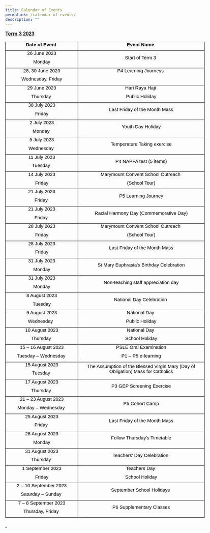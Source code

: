 ```yaml
---
title: Calendar of Events
permalink: /calendar-of-events/
description: ""
---
```

<p style="margin-top:0in;margin-right:0in;margin-bottom:8.0pt;margin-left:0in;line-height:107%;font-size:15px;font-family:&quot;Calibri&quot;,sans-serif;"><strong><u><span style="font-size:16px;line-height:107%;font-family:&quot;Arial&quot;,sans-serif;">Term 3 2023</span></u></strong></p>
<table style="width: 4.7e+2pt;border: none;margin-left:.25pt;border-collapse:collapse;">
    <tbody>
        <tr>
            <td style="width: 166pt;border: 1pt solid windowtext;padding: 0in 5.4pt;height: 14.25pt;vertical-align: bottom;">
                <p style="margin-top:0in;margin-right:0in;margin-bottom:8.0pt;margin-left:0in;line-height:107%;font-size:15px;font-family:&quot;Calibri&quot;,sans-serif;text-align:center;"><strong><span style="color:black;">Date of Event&nbsp;</span></strong></p>
            </td>
            <td style="width: 301.5pt;border-top: 1pt solid windowtext;border-right: 1pt solid windowtext;border-bottom: 1pt solid windowtext;border-image: initial;border-left: none;padding: 0in 5.4pt;height: 14.25pt;vertical-align: bottom;">
                <p style="margin-top:0in;margin-right:0in;margin-bottom:8.0pt;margin-left:0in;line-height:107%;font-size:15px;font-family:&quot;Calibri&quot;,sans-serif;text-align:center;"><strong><span style="color:black;">Event Name&nbsp;</span></strong></p>
            </td>
        </tr>
        <tr>
            <td style="width:166.0pt;border:solid windowtext 1.0pt;border-top:none;padding:0in 5.4pt 0in 5.4pt;height:14.25pt;">
                <p style="margin-top:0in;margin-right:0in;margin-bottom:8.0pt;margin-left:0in;line-height:107%;font-size:15px;font-family:&quot;Calibri&quot;,sans-serif;text-align:center;"><span style="color:black;">26 June 2023</span></p>
                <p style="margin-top:0in;margin-right:0in;margin-bottom:8.0pt;margin-left:0in;line-height:107%;font-size:15px;font-family:&quot;Calibri&quot;,sans-serif;text-align:center;"><span style="color:black;">Monday</span></p>
            </td>
            <td style="width:301.5pt;border-top:none;border-left:none;border-bottom:solid windowtext 1.0pt;border-right:solid windowtext 1.0pt;padding:0in 5.4pt 0in 5.4pt;height:14.25pt;">
                <p style="margin-top:0in;margin-right:0in;margin-bottom:8.0pt;margin-left:0in;line-height:107%;font-size:15px;font-family:&quot;Calibri&quot;,sans-serif;text-align:center;"><span style="color:black;">Start of Term 3&nbsp;</span></p>
            </td>
        </tr>
        <tr>
            <td style="width:166.0pt;border:solid windowtext 1.0pt;border-top:none;padding:0in 5.4pt 0in 5.4pt;height:14.25pt;">
                <p style="margin-top:0in;margin-right:0in;margin-bottom:8.0pt;margin-left:0in;line-height:107%;font-size:15px;font-family:&quot;Calibri&quot;,sans-serif;text-align:center;"><span style="color:black;">28, 30 June 2023</span></p>
                <p style="margin-top:0in;margin-right:0in;margin-bottom:8.0pt;margin-left:0in;line-height:107%;font-size:15px;font-family:&quot;Calibri&quot;,sans-serif;text-align:center;"><span style="color:black;">Wednesday, Friday</span></p>
            </td>
            <td style="width:301.5pt;border-top:none;border-left:none;border-bottom:solid windowtext 1.0pt;border-right:solid windowtext 1.0pt;padding:0in 5.4pt 0in 5.4pt;height:14.25pt;">
                <p style="margin-top:0in;margin-right:0in;margin-bottom:8.0pt;margin-left:0in;line-height:107%;font-size:15px;font-family:&quot;Calibri&quot;,sans-serif;text-align:center;"><span style="color:black;">P4 Learning Journeys&nbsp;</span></p>
                <p style="margin-top:0in;margin-right:0in;margin-bottom:8.0pt;margin-left:0in;line-height:107%;font-size:15px;font-family:&quot;Calibri&quot;,sans-serif;text-align:center;"><span style="color:black;">&nbsp;</span></p>
            </td>
        </tr>
        <tr>
            <td style="width:166.0pt;border:solid windowtext 1.0pt;border-top:none;padding:0in 5.4pt 0in 5.4pt;height:14.25pt;">
                <p style="margin-top:0in;margin-right:0in;margin-bottom:8.0pt;margin-left:0in;line-height:107%;font-size:15px;font-family:&quot;Calibri&quot;,sans-serif;text-align:center;"><span style="color:black;">29 June 2023</span></p>
                <p style="margin-top:0in;margin-right:0in;margin-bottom:8.0pt;margin-left:0in;line-height:107%;font-size:15px;font-family:&quot;Calibri&quot;,sans-serif;text-align:center;"><span style="color:black;">Thursday&nbsp;</span></p>
            </td>
            <td style="width:301.5pt;border-top:none;border-left:none;border-bottom:solid windowtext 1.0pt;border-right:solid windowtext 1.0pt;padding:0in 5.4pt 0in 5.4pt;height:14.25pt;">
                <p style="margin-top:0in;margin-right:0in;margin-bottom:8.0pt;margin-left:0in;line-height:107%;font-size:15px;font-family:&quot;Calibri&quot;,sans-serif;text-align:center;"><span style="color:black;">Hari Raya Haji&nbsp;</span></p>
                <p style="margin-top:0in;margin-right:0in;margin-bottom:8.0pt;margin-left:0in;line-height:107%;font-size:15px;font-family:&quot;Calibri&quot;,sans-serif;text-align:center;"><span style="color:black;">Public Holiday</span></p>
            </td>
        </tr>
        <tr>
            <td style="width:166.0pt;border:solid windowtext 1.0pt;border-top:none;padding:0in 5.4pt 0in 5.4pt;height:14.25pt;">
                <p style="margin-top:0in;margin-right:0in;margin-bottom:8.0pt;margin-left:0in;line-height:107%;font-size:15px;font-family:&quot;Calibri&quot;,sans-serif;text-align:center;"><span style="color:black;">30 July 2023</span></p>
                <p style="margin-top:0in;margin-right:0in;margin-bottom:8.0pt;margin-left:0in;line-height:107%;font-size:15px;font-family:&quot;Calibri&quot;,sans-serif;text-align:center;"><span style="color:black;">Friday</span></p>
            </td>
            <td style="width:301.5pt;border-top:none;border-left:none;border-bottom:solid windowtext 1.0pt;border-right:solid windowtext 1.0pt;padding:0in 5.4pt 0in 5.4pt;height:14.25pt;">
                <p style="margin-top:0in;margin-right:0in;margin-bottom:8.0pt;margin-left:0in;line-height:107%;font-size:15px;font-family:&quot;Calibri&quot;,sans-serif;text-align:center;"><span style="color:black;">Last Friday of the Month Mass</span></p>
            </td>
        </tr>
        <tr>
            <td style="width:166.0pt;border:solid windowtext 1.0pt;border-top:none;padding:0in 5.4pt 0in 5.4pt;height:14.25pt;">
                <p style="margin-top:0in;margin-right:0in;margin-bottom:8.0pt;margin-left:0in;line-height:107%;font-size:15px;font-family:&quot;Calibri&quot;,sans-serif;text-align:center;"><span style="color:black;">2 July 2023</span></p>
                <p style="margin-top:0in;margin-right:0in;margin-bottom:8.0pt;margin-left:0in;line-height:107%;font-size:15px;font-family:&quot;Calibri&quot;,sans-serif;text-align:center;"><span style="color:black;">Monday&nbsp;</span></p>
            </td>
            <td style="width:301.5pt;border-top:none;border-left:none;border-bottom:solid windowtext 1.0pt;border-right:solid windowtext 1.0pt;padding:0in 5.4pt 0in 5.4pt;height:14.25pt;">
                <p style="margin-top:0in;margin-right:0in;margin-bottom:8.0pt;margin-left:0in;line-height:107%;font-size:15px;font-family:&quot;Calibri&quot;,sans-serif;text-align:center;"><span style="color:black;">Youth Day Holiday</span></p>
            </td>
        </tr>
        <tr>
            <td style="width:166.0pt;border:solid windowtext 1.0pt;border-top:none;padding:0in 5.4pt 0in 5.4pt;height:14.25pt;">
                <p style="margin-top:0in;margin-right:0in;margin-bottom:8.0pt;margin-left:0in;line-height:107%;font-size:15px;font-family:&quot;Calibri&quot;,sans-serif;text-align:center;"><span style="color:black;">5 July 2023</span></p>
                <p style="margin-top:0in;margin-right:0in;margin-bottom:8.0pt;margin-left:0in;line-height:107%;font-size:15px;font-family:&quot;Calibri&quot;,sans-serif;text-align:center;"><span style="color:black;">Wednesday&nbsp;</span></p>
            </td>
            <td style="width:301.5pt;border-top:none;border-left:none;border-bottom:solid windowtext 1.0pt;border-right:solid windowtext 1.0pt;padding:0in 5.4pt 0in 5.4pt;height:14.25pt;">
                <p style="margin-top:0in;margin-right:0in;margin-bottom:8.0pt;margin-left:0in;line-height:107%;font-size:15px;font-family:&quot;Calibri&quot;,sans-serif;text-align:center;"><span style="color:black;">Temperature Taking exercise</span></p>
            </td>
        </tr>
        <tr>
            <td style="width:166.0pt;border:solid windowtext 1.0pt;border-top:none;padding:0in 5.4pt 0in 5.4pt;height:14.25pt;">
                <p style="margin-top:0in;margin-right:0in;margin-bottom:8.0pt;margin-left:0in;line-height:107%;font-size:15px;font-family:&quot;Calibri&quot;,sans-serif;text-align:center;"><span style="color:black;">11 July 2023</span></p>
                <p style="margin-top:0in;margin-right:0in;margin-bottom:8.0pt;margin-left:0in;line-height:107%;font-size:15px;font-family:&quot;Calibri&quot;,sans-serif;text-align:center;"><span style="color:black;">Tuesday&nbsp;</span></p>
            </td>
            <td style="width:301.5pt;border-top:none;border-left:none;border-bottom:solid windowtext 1.0pt;border-right:solid windowtext 1.0pt;padding:0in 5.4pt 0in 5.4pt;height:14.25pt;">
                <p style="margin-top:0in;margin-right:0in;margin-bottom:8.0pt;margin-left:0in;line-height:107%;font-size:15px;font-family:&quot;Calibri&quot;,sans-serif;text-align:center;"><span style="color:black;">P4 NAPFA test (5 items)</span></p>
            </td>
        </tr>
        <tr>
            <td style="width:166.0pt;border:solid windowtext 1.0pt;border-top:none;padding:0in 5.4pt 0in 5.4pt;height:14.25pt;">
                <p style="margin-top:0in;margin-right:0in;margin-bottom:8.0pt;margin-left:0in;line-height:107%;font-size:15px;font-family:&quot;Calibri&quot;,sans-serif;text-align:center;"><span style="color:black;">14 July 2023</span></p>
                <p style="margin-top:0in;margin-right:0in;margin-bottom:8.0pt;margin-left:0in;line-height:107%;font-size:15px;font-family:&quot;Calibri&quot;,sans-serif;text-align:center;"><span style="color:black;">Friday</span></p>
            </td>
            <td style="width:301.5pt;border-top:none;border-left:none;border-bottom:solid windowtext 1.0pt;border-right:solid windowtext 1.0pt;padding:0in 5.4pt 0in 5.4pt;height:14.25pt;">
                <p style="margin-top:0in;margin-right:0in;margin-bottom:8.0pt;margin-left:0in;line-height:107%;font-size:15px;font-family:&quot;Calibri&quot;,sans-serif;text-align:center;"><span style="color:black;">Marymount Convent School Outreach&nbsp;</span></p>
                <p style="margin-top:0in;margin-right:0in;margin-bottom:8.0pt;margin-left:0in;line-height:107%;font-size:15px;font-family:&quot;Calibri&quot;,sans-serif;text-align:center;"><span style="color:black;">(School Tour)</span></p>
            </td>
        </tr>
        <tr>
            <td style="width:166.0pt;border:solid windowtext 1.0pt;border-top:none;padding:0in 5.4pt 0in 5.4pt;height:14.25pt;">
                <p style="margin-top:0in;margin-right:0in;margin-bottom:8.0pt;margin-left:0in;line-height:107%;font-size:15px;font-family:&quot;Calibri&quot;,sans-serif;text-align:center;"><span style="color:black;">21 July 2023</span></p>
                <p style="margin-top:0in;margin-right:0in;margin-bottom:8.0pt;margin-left:0in;line-height:107%;font-size:15px;font-family:&quot;Calibri&quot;,sans-serif;text-align:center;"><span style="color:black;">Friday&nbsp;</span></p>
            </td>
            <td style="width:301.5pt;border-top:none;border-left:none;border-bottom:solid windowtext 1.0pt;border-right:solid windowtext 1.0pt;padding:0in 5.4pt 0in 5.4pt;height:14.25pt;">
                <p style="margin-top:0in;margin-right:0in;margin-bottom:8.0pt;margin-left:0in;line-height:107%;font-size:15px;font-family:&quot;Calibri&quot;,sans-serif;text-align:center;"><span style="color:black;">P5 Learning Journey</span></p>
            </td>
        </tr>
        <tr>
            <td style="width:166.0pt;border:solid windowtext 1.0pt;border-top:none;padding:0in 5.4pt 0in 5.4pt;height:14.25pt;">
                <p style="margin-top:0in;margin-right:0in;margin-bottom:8.0pt;margin-left:0in;line-height:107%;font-size:15px;font-family:&quot;Calibri&quot;,sans-serif;text-align:center;"><span style="color:black;">21 July 2023</span></p>
                <p style="margin-top:0in;margin-right:0in;margin-bottom:8.0pt;margin-left:0in;line-height:107%;font-size:15px;font-family:&quot;Calibri&quot;,sans-serif;text-align:center;"><span style="color:black;">Friday&nbsp;</span></p>
            </td>
            <td style="width:301.5pt;border-top:none;border-left:none;border-bottom:solid windowtext 1.0pt;border-right:solid windowtext 1.0pt;padding:0in 5.4pt 0in 5.4pt;height:14.25pt;">
                <p style="margin-top:0in;margin-right:0in;margin-bottom:8.0pt;margin-left:0in;line-height:107%;font-size:15px;font-family:&quot;Calibri&quot;,sans-serif;text-align:center;"><span style="color:black;">Racial Harmony Day (Commemorative Day)</span></p>
            </td>
        </tr>
        <tr>
            <td style="width:166.0pt;border:solid windowtext 1.0pt;border-top:none;padding:0in 5.4pt 0in 5.4pt;height:14.25pt;">
                <p style="margin-top:0in;margin-right:0in;margin-bottom:8.0pt;margin-left:0in;line-height:107%;font-size:15px;font-family:&quot;Calibri&quot;,sans-serif;text-align:center;"><span style="color:black;">28 July 2023</span></p>
                <p style="margin-top:0in;margin-right:0in;margin-bottom:8.0pt;margin-left:0in;line-height:107%;font-size:15px;font-family:&quot;Calibri&quot;,sans-serif;text-align:center;"><span style="color:black;">Friday</span></p>
            </td>
            <td style="width:301.5pt;border-top:none;border-left:none;border-bottom:solid windowtext 1.0pt;border-right:solid windowtext 1.0pt;padding:0in 5.4pt 0in 5.4pt;height:14.25pt;">
                <p style="margin-top:0in;margin-right:0in;margin-bottom:8.0pt;margin-left:0in;line-height:107%;font-size:15px;font-family:&quot;Calibri&quot;,sans-serif;text-align:center;"><span style="color:black;">Marymount Convent School Outreach&nbsp;</span></p>
                <p style="margin-top:0in;margin-right:0in;margin-bottom:8.0pt;margin-left:0in;line-height:107%;font-size:15px;font-family:&quot;Calibri&quot;,sans-serif;text-align:center;"><span style="color:black;">(School Tour)</span></p>
            </td>
        </tr>
        <tr>
            <td style="width:166.0pt;border:solid windowtext 1.0pt;border-top:none;padding:0in 5.4pt 0in 5.4pt;height:14.25pt;">
                <p style="margin-top:0in;margin-right:0in;margin-bottom:8.0pt;margin-left:0in;line-height:107%;font-size:15px;font-family:&quot;Calibri&quot;,sans-serif;text-align:center;"><span style="color:black;">28 July 2023</span></p>
                <p style="margin-top:0in;margin-right:0in;margin-bottom:8.0pt;margin-left:0in;line-height:107%;font-size:15px;font-family:&quot;Calibri&quot;,sans-serif;text-align:center;"><span style="color:black;">Friday</span></p>
            </td>
            <td style="width:301.5pt;border-top:none;border-left:none;border-bottom:solid windowtext 1.0pt;border-right:solid windowtext 1.0pt;padding:0in 5.4pt 0in 5.4pt;height:14.25pt;">
                <p style="margin-top:0in;margin-right:0in;margin-bottom:8.0pt;margin-left:0in;line-height:107%;font-size:15px;font-family:&quot;Calibri&quot;,sans-serif;text-align:center;"><span style="color:black;">Last Friday of the Month Mass</span></p>
            </td>
        </tr>
        <tr>
            <td style="width:166.0pt;border:solid windowtext 1.0pt;border-top:none;padding:0in 5.4pt 0in 5.4pt;height:14.25pt;">
                <p style="margin-top:0in;margin-right:0in;margin-bottom:8.0pt;margin-left:0in;line-height:107%;font-size:15px;font-family:&quot;Calibri&quot;,sans-serif;text-align:center;"><span style="color:black;">31 July 2023</span></p>
                <p style="margin-top:0in;margin-right:0in;margin-bottom:8.0pt;margin-left:0in;line-height:107%;font-size:15px;font-family:&quot;Calibri&quot;,sans-serif;text-align:center;"><span style="color:black;">Monday</span></p>
            </td>
            <td style="width:301.5pt;border-top:none;border-left:none;border-bottom:solid windowtext 1.0pt;border-right:solid windowtext 1.0pt;padding:0in 5.4pt 0in 5.4pt;height:14.25pt;">
                <p style="margin-top:0in;margin-right:0in;margin-bottom:8.0pt;margin-left:0in;line-height:107%;font-size:15px;font-family:&quot;Calibri&quot;,sans-serif;text-align:center;"><span style="color:black;">St Mary Euphrasia’s Birthday Celebration</span></p>
            </td>
        </tr>
        <tr>
            <td style="width:166.0pt;border:solid windowtext 1.0pt;border-top:none;padding:0in 5.4pt 0in 5.4pt;height:14.25pt;">
                <p style="margin-top:0in;margin-right:0in;margin-bottom:8.0pt;margin-left:0in;line-height:107%;font-size:15px;font-family:&quot;Calibri&quot;,sans-serif;text-align:center;"><span style="color:black;">31 July 2023</span></p>
                <p style="margin-top:0in;margin-right:0in;margin-bottom:8.0pt;margin-left:0in;line-height:107%;font-size:15px;font-family:&quot;Calibri&quot;,sans-serif;text-align:center;"><span style="color:black;">Monday</span></p>
            </td>
            <td style="width:301.5pt;border-top:none;border-left:none;border-bottom:solid windowtext 1.0pt;border-right:solid windowtext 1.0pt;padding:0in 5.4pt 0in 5.4pt;height:14.25pt;">
                <p style="margin-top:0in;margin-right:0in;margin-bottom:8.0pt;margin-left:0in;line-height:107%;font-size:15px;font-family:&quot;Calibri&quot;,sans-serif;text-align:center;"><span style="color:black;">Non-teaching staff appreciation day</span></p>
            </td>
        </tr>
        <tr>
            <td style="width:166.0pt;border:solid windowtext 1.0pt;border-top:none;padding:0in 5.4pt 0in 5.4pt;height:14.25pt;">
                <p style="margin-top:0in;margin-right:0in;margin-bottom:8.0pt;margin-left:0in;line-height:107%;font-size:15px;font-family:&quot;Calibri&quot;,sans-serif;text-align:center;"><span style="color:black;">8 August 2023</span></p>
                <p style="margin-top:0in;margin-right:0in;margin-bottom:8.0pt;margin-left:0in;line-height:107%;font-size:15px;font-family:&quot;Calibri&quot;,sans-serif;text-align:center;"><span style="color:black;">Tuesday</span></p>
            </td>
            <td style="width:301.5pt;border-top:none;border-left:none;border-bottom:solid windowtext 1.0pt;border-right:solid windowtext 1.0pt;padding:0in 5.4pt 0in 5.4pt;height:14.25pt;">
                <p style="margin-top:0in;margin-right:0in;margin-bottom:8.0pt;margin-left:0in;line-height:107%;font-size:15px;font-family:&quot;Calibri&quot;,sans-serif;text-align:center;"><span style="color:black;">National Day Celebration&nbsp;</span></p>
            </td>
        </tr>
        <tr>
            <td style="width:166.0pt;border:solid windowtext 1.0pt;border-top:none;padding:0in 5.4pt 0in 5.4pt;height:14.25pt;">
                <p style="margin-top:0in;margin-right:0in;margin-bottom:8.0pt;margin-left:0in;line-height:107%;font-size:15px;font-family:&quot;Calibri&quot;,sans-serif;text-align:center;"><span style="color:black;">9 August 2023</span></p>
                <p style="margin-top:0in;margin-right:0in;margin-bottom:8.0pt;margin-left:0in;line-height:107%;font-size:15px;font-family:&quot;Calibri&quot;,sans-serif;text-align:center;"><span style="color:black;">Wednesday &nbsp;</span></p>
            </td>
            <td style="width:301.5pt;border-top:none;border-left:none;border-bottom:solid windowtext 1.0pt;border-right:solid windowtext 1.0pt;padding:0in 5.4pt 0in 5.4pt;height:14.25pt;">
                <p style="margin-top:0in;margin-right:0in;margin-bottom:8.0pt;margin-left:0in;line-height:107%;font-size:15px;font-family:&quot;Calibri&quot;,sans-serif;text-align:center;"><span style="color:black;">National Day&nbsp;</span></p>
                <p style="margin-top:0in;margin-right:0in;margin-bottom:8.0pt;margin-left:0in;line-height:107%;font-size:15px;font-family:&quot;Calibri&quot;,sans-serif;text-align:center;"><span style="color:black;">Public Holiday</span></p>
            </td>
        </tr>
        <tr>
            <td style="width:166.0pt;border:solid windowtext 1.0pt;border-top:none;padding:0in 5.4pt 0in 5.4pt;height:14.25pt;">
                <p style="margin-top:0in;margin-right:0in;margin-bottom:8.0pt;margin-left:0in;line-height:107%;font-size:15px;font-family:&quot;Calibri&quot;,sans-serif;text-align:center;"><span style="color:black;">10 August 2023</span></p>
                <p style="margin-top:0in;margin-right:0in;margin-bottom:8.0pt;margin-left:0in;line-height:107%;font-size:15px;font-family:&quot;Calibri&quot;,sans-serif;text-align:center;"><span style="color:black;">Thursday&nbsp;</span></p>
            </td>
            <td style="width:301.5pt;border-top:none;border-left:none;border-bottom:solid windowtext 1.0pt;border-right:solid windowtext 1.0pt;padding:0in 5.4pt 0in 5.4pt;height:14.25pt;">
                <p style="margin-top:0in;margin-right:0in;margin-bottom:8.0pt;margin-left:0in;line-height:107%;font-size:15px;font-family:&quot;Calibri&quot;,sans-serif;text-align:center;"><span style="color:black;">National Day&nbsp;</span></p>
                <p style="margin-top:0in;margin-right:0in;margin-bottom:8.0pt;margin-left:0in;line-height:107%;font-size:15px;font-family:&quot;Calibri&quot;,sans-serif;text-align:center;"><span style="color:black;">School Holiday</span></p>
            </td>
        </tr>
        <tr>
            <td style="width:166.0pt;border:solid windowtext 1.0pt;border-top:none;padding:0in 5.4pt 0in 5.4pt;height:14.25pt;">
                <p style="margin-top:0in;margin-right:0in;margin-bottom:8.0pt;margin-left:0in;line-height:107%;font-size:15px;font-family:&quot;Calibri&quot;,sans-serif;text-align:center;"><span style="color:black;">15 – 16 August 2023</span></p>
                <p style="margin-top:0in;margin-right:0in;margin-bottom:8.0pt;margin-left:0in;line-height:107%;font-size:15px;font-family:&quot;Calibri&quot;,sans-serif;text-align:center;"><span style="color:black;">Tuesday – Wednesday&nbsp;</span></p>
            </td>
            <td style="width:301.5pt;border-top:none;border-left:none;border-bottom:solid windowtext 1.0pt;border-right:solid windowtext 1.0pt;padding:0in 5.4pt 0in 5.4pt;height:14.25pt;">
                <p style="margin-top:0in;margin-right:0in;margin-bottom:8.0pt;margin-left:0in;line-height:107%;font-size:15px;font-family:&quot;Calibri&quot;,sans-serif;text-align:center;"><span style="color:black;">PSLE Oral Examination</span></p>
                <p style="margin-top:0in;margin-right:0in;margin-bottom:8.0pt;margin-left:0in;line-height:107%;font-size:15px;font-family:&quot;Calibri&quot;,sans-serif;text-align:center;"><span style="color:black;">P1 – P5 e-learning</span></p>
            </td>
        </tr>
        <tr>
            <td style="width:166.0pt;border:solid windowtext 1.0pt;border-top:none;padding:0in 5.4pt 0in 5.4pt;height:14.25pt;">
                <p style="margin-top:0in;margin-right:0in;margin-bottom:8.0pt;margin-left:0in;line-height:107%;font-size:15px;font-family:&quot;Calibri&quot;,sans-serif;text-align:center;"><span style="color:black;">15 August 2023</span></p>
                <p style="margin-top:0in;margin-right:0in;margin-bottom:8.0pt;margin-left:0in;line-height:107%;font-size:15px;font-family:&quot;Calibri&quot;,sans-serif;text-align:center;"><span style="color:black;">Tuesday&nbsp;</span></p>
            </td>
            <td style="width:301.5pt;border-top:none;border-left:none;border-bottom:solid windowtext 1.0pt;border-right:solid windowtext 1.0pt;padding:0in 5.4pt 0in 5.4pt;height:14.25pt;">
                <p style="margin-top:0in;margin-right:0in;margin-bottom:8.0pt;margin-left:0in;line-height:107%;font-size:15px;font-family:&quot;Calibri&quot;,sans-serif;text-align:center;"><span style="color:black;">The Assumption of the Blessed Virgin Mary (Day of Obligation) Mass for Catholics</span></p>
            </td>
        </tr>
        <tr>
            <td style="width:166.0pt;border:solid windowtext 1.0pt;border-top:none;padding:0in 5.4pt 0in 5.4pt;height:14.25pt;">
                <p style="margin-top:0in;margin-right:0in;margin-bottom:8.0pt;margin-left:0in;line-height:107%;font-size:15px;font-family:&quot;Calibri&quot;,sans-serif;text-align:center;"><span style="color:black;">17 August 2023</span></p>
                <p style="margin-top:0in;margin-right:0in;margin-bottom:8.0pt;margin-left:0in;line-height:107%;font-size:15px;font-family:&quot;Calibri&quot;,sans-serif;text-align:center;"><span style="color:black;">Thursday&nbsp;</span></p>
            </td>
            <td style="width:301.5pt;border-top:none;border-left:none;border-bottom:solid windowtext 1.0pt;border-right:solid windowtext 1.0pt;padding:0in 5.4pt 0in 5.4pt;height:14.25pt;">
                <p style="margin-top:0in;margin-right:0in;margin-bottom:8.0pt;margin-left:0in;line-height:107%;font-size:15px;font-family:&quot;Calibri&quot;,sans-serif;text-align:center;"><span style="color:black;">P3 GEP Screening Exercise</span></p>
            </td>
        </tr>
        <tr>
            <td style="width:166.0pt;border:solid windowtext 1.0pt;border-top:none;padding:0in 5.4pt 0in 5.4pt;height:14.25pt;">
                <p style="margin-top:0in;margin-right:0in;margin-bottom:8.0pt;margin-left:0in;line-height:107%;font-size:15px;font-family:&quot;Calibri&quot;,sans-serif;text-align:center;"><span style="color:black;">21 – 23 August 2023</span></p>
                <p style="margin-top:0in;margin-right:0in;margin-bottom:8.0pt;margin-left:0in;line-height:107%;font-size:15px;font-family:&quot;Calibri&quot;,sans-serif;text-align:center;"><span style="color:black;">Monday – Wednesday&nbsp;</span></p>
            </td>
            <td style="width:301.5pt;border-top:none;border-left:none;border-bottom:solid windowtext 1.0pt;border-right:solid windowtext 1.0pt;padding:0in 5.4pt 0in 5.4pt;height:14.25pt;">
                <p style="margin-top:0in;margin-right:0in;margin-bottom:8.0pt;margin-left:0in;line-height:107%;font-size:15px;font-family:&quot;Calibri&quot;,sans-serif;text-align:center;"><span style="color:black;">P5 Cohort Camp</span></p>
            </td>
        </tr>
        <tr>
            <td style="width:166.0pt;border:solid windowtext 1.0pt;border-top:none;padding:0in 5.4pt 0in 5.4pt;height:14.25pt;">
                <p style="margin-top:0in;margin-right:0in;margin-bottom:8.0pt;margin-left:0in;line-height:107%;font-size:15px;font-family:&quot;Calibri&quot;,sans-serif;text-align:center;"><span style="color:black;">25 August 2023</span></p>
                <p style="margin-top:0in;margin-right:0in;margin-bottom:8.0pt;margin-left:0in;line-height:107%;font-size:15px;font-family:&quot;Calibri&quot;,sans-serif;text-align:center;"><span style="color:black;">Friday&nbsp;</span></p>
            </td>
            <td style="width:301.5pt;border-top:none;border-left:none;border-bottom:solid windowtext 1.0pt;border-right:solid windowtext 1.0pt;padding:0in 5.4pt 0in 5.4pt;height:14.25pt;">
                <p style="margin-top:0in;margin-right:0in;margin-bottom:8.0pt;margin-left:0in;line-height:107%;font-size:15px;font-family:&quot;Calibri&quot;,sans-serif;text-align:center;"><span style="color:black;">Last Friday of the Month Mass</span></p>
            </td>
        </tr>
        <tr>
            <td style="width:166.0pt;border:solid windowtext 1.0pt;border-top:none;padding:0in 5.4pt 0in 5.4pt;height:14.25pt;">
                <p style="margin-top:0in;margin-right:0in;margin-bottom:8.0pt;margin-left:0in;line-height:107%;font-size:15px;font-family:&quot;Calibri&quot;,sans-serif;text-align:center;"><span style="color:black;">28 August 2023</span></p>
                <p style="margin-top:0in;margin-right:0in;margin-bottom:8.0pt;margin-left:0in;line-height:107%;font-size:15px;font-family:&quot;Calibri&quot;,sans-serif;text-align:center;"><span style="color:black;">Monday</span></p>
            </td>
            <td style="width:301.5pt;border-top:none;border-left:none;border-bottom:solid windowtext 1.0pt;border-right:solid windowtext 1.0pt;padding:0in 5.4pt 0in 5.4pt;height:14.25pt;">
                <p style="margin-top:0in;margin-right:0in;margin-bottom:8.0pt;margin-left:0in;line-height:107%;font-size:15px;font-family:&quot;Calibri&quot;,sans-serif;text-align:center;"><span style="color:black;">Follow Thursday’s Timetable</span></p>
            </td>
        </tr>
        <tr>
            <td style="width:166.0pt;border:solid windowtext 1.0pt;border-top:none;padding:0in 5.4pt 0in 5.4pt;height:14.25pt;">
                <p style="margin-top:0in;margin-right:0in;margin-bottom:8.0pt;margin-left:0in;line-height:107%;font-size:15px;font-family:&quot;Calibri&quot;,sans-serif;text-align:center;"><span style="color:black;">31 August 2023</span></p>
                <p style="margin-top:0in;margin-right:0in;margin-bottom:8.0pt;margin-left:0in;line-height:107%;font-size:15px;font-family:&quot;Calibri&quot;,sans-serif;text-align:center;"><span style="color:black;">Thursday&nbsp;</span></p>
            </td>
            <td style="width:301.5pt;border-top:none;border-left:none;border-bottom:solid windowtext 1.0pt;border-right:solid windowtext 1.0pt;padding:0in 5.4pt 0in 5.4pt;height:14.25pt;">
                <p style="margin-top:0in;margin-right:0in;margin-bottom:8.0pt;margin-left:0in;line-height:107%;font-size:15px;font-family:&quot;Calibri&quot;,sans-serif;text-align:center;"><span style="color:black;">Teachers’ Day Celebration&nbsp;</span></p>
            </td>
        </tr>
        <tr>
            <td style="width:166.0pt;border:solid windowtext 1.0pt;border-top:none;padding:0in 5.4pt 0in 5.4pt;height:14.25pt;">
                <p style="margin-top:0in;margin-right:0in;margin-bottom:8.0pt;margin-left:0in;line-height:107%;font-size:15px;font-family:&quot;Calibri&quot;,sans-serif;text-align:center;"><span style="color:black;">1 September 2023</span></p>
                <p style="margin-top:0in;margin-right:0in;margin-bottom:8.0pt;margin-left:0in;line-height:107%;font-size:15px;font-family:&quot;Calibri&quot;,sans-serif;text-align:center;"><span style="color:black;">Friday</span></p>
            </td>
            <td style="width:301.5pt;border-top:none;border-left:none;border-bottom:solid windowtext 1.0pt;border-right:solid windowtext 1.0pt;padding:0in 5.4pt 0in 5.4pt;height:14.25pt;">
                <p style="margin-top:0in;margin-right:0in;margin-bottom:8.0pt;margin-left:0in;line-height:107%;font-size:15px;font-family:&quot;Calibri&quot;,sans-serif;text-align:center;"><span style="color:black;">Teachers Day&nbsp;</span></p>
                <p style="margin-top:0in;margin-right:0in;margin-bottom:8.0pt;margin-left:0in;line-height:107%;font-size:15px;font-family:&quot;Calibri&quot;,sans-serif;text-align:center;"><span style="color:black;">School Holiday</span></p>
            </td>
        </tr>
        <tr>
            <td style="width:166.0pt;border:solid windowtext 1.0pt;border-top:none;padding:0in 5.4pt 0in 5.4pt;height:14.25pt;">
                <p style="margin-top:0in;margin-right:0in;margin-bottom:8.0pt;margin-left:0in;line-height:107%;font-size:15px;font-family:&quot;Calibri&quot;,sans-serif;text-align:center;"><span style="color:black;">2 – 10 September 2023</span></p>
                <p style="margin-top:0in;margin-right:0in;margin-bottom:8.0pt;margin-left:0in;line-height:107%;font-size:15px;font-family:&quot;Calibri&quot;,sans-serif;text-align:center;"><span style="color:black;">Saturday – Sunday&nbsp;</span></p>
            </td>
            <td style="width:301.5pt;border-top:none;border-left:none;border-bottom:solid windowtext 1.0pt;border-right:solid windowtext 1.0pt;padding:0in 5.4pt 0in 5.4pt;height:14.25pt;">
                <p style="margin-top:0in;margin-right:0in;margin-bottom:8.0pt;margin-left:0in;line-height:107%;font-size:15px;font-family:&quot;Calibri&quot;,sans-serif;text-align:center;"><span style="color:black;">September School Holidays&nbsp;</span></p>
            </td>
        </tr>
        <tr>
            <td style="width:166.0pt;border:solid windowtext 1.0pt;border-top:none;padding:0in 5.4pt 0in 5.4pt;height:14.25pt;">
                <p style="margin-top:0in;margin-right:0in;margin-bottom:8.0pt;margin-left:0in;line-height:107%;font-size:15px;font-family:&quot;Calibri&quot;,sans-serif;text-align:center;"><span style="color:black;">7 – 8 September 2023</span></p>
                <p style="margin-top:0in;margin-right:0in;margin-bottom:8.0pt;margin-left:0in;line-height:107%;font-size:15px;font-family:&quot;Calibri&quot;,sans-serif;text-align:center;"><span style="color:black;">Thursday, Friday&nbsp;</span></p>
            </td>
            <td style="width:301.5pt;border-top:none;border-left:none;border-bottom:solid windowtext 1.0pt;border-right:solid windowtext 1.0pt;padding:0in 5.4pt 0in 5.4pt;height:14.25pt;">
                <p style="margin-top:0in;margin-right:0in;margin-bottom:8.0pt;margin-left:0in;line-height:107%;font-size:15px;font-family:&quot;Calibri&quot;,sans-serif;text-align:center;"><span style="color:black;">P6 Supplementary Classes</span></p>
            </td>
        </tr>
    </tbody>
</table>
<p style="margin-top:0in;margin-right:0in;margin-bottom:8.0pt;margin-left:0in;line-height:107%;font-size:15px;font-family:&quot;Calibri&quot;,sans-serif;"><strong><u><span style="font-size:16px;line-height:107%;font-family:&quot;Arial&quot;,sans-serif;"><span style="text-decoration:none;">&nbsp;</span></span></u></strong></p>